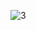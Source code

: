 ![3](https://github.com/cyber-robot1/Mastering-4-critical-SKILLS-using-CPP-17-course/assets/76911827/ab78910b-2e41-4e6d-8898-17c7d5473828)
